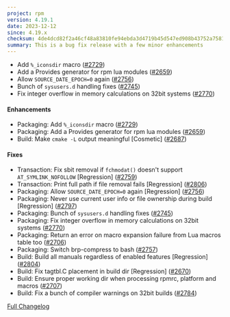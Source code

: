 ```yaml
---
project: rpm
version: 4.19.1
date: 2023-12-12
since: 4.19.x
checksum: 4de4dcd82f2a46cf48a83810fe94ebda3d4719b45d547ed908b43752a7581df1
summary: This is a bug fix release with a few minor enhancements
---
```


* Add `%_iconsdir` macro ([#2729](https://github.com/rpm-software-management/rpm/pull/2729))
* Add a Provides generator for rpm lua modules ([#2659](https://github.com/rpm-software-management/rpm/pull/2659))
* Allow `SOURCE_DATE_EPOCH=0` again ([#2756](https://github.com/rpm-software-management/rpm/pull/2756))
* Bunch of `sysusers.d` handling fixes ([#2745](https://github.com/rpm-software-management/rpm/pull/2745))
* Fix integer overflow in memory calculations on 32bit systems ([#2770](https://github.com/rpm-software-management/rpm/pull/2770))

#### Enhancements
* Packaging: Add `%_iconsdir` macro ([#2729](https://github.com/rpm-software-management/rpm/pull/2729))
* Packaging: Add a Provides generator for rpm lua modules ([#2659](https://github.com/rpm-software-management/rpm/pull/2659))
* Build: Make `cmake -L` output meaningful [Cosmetic] ([#2687](https://github.com/rpm-software-management/rpm/pull/2687))

#### Fixes
* Transaction: Fix sbit removal if `fchmodat()` doesn't support `AT_SYMLINK_NOFOLLOW` [Regression] ([#2759](https://github.com/rpm-software-management/rpm/pull/2759))
* Transaction: Print full path if file removal fails [Regression] ([#2806](https://github.com/rpm-software-management/rpm/pull/2806))
* Packaging: Allow `SOURCE_DATE_EPOCH=0` again [Regression] ([#2756](https://github.com/rpm-software-management/rpm/pull/2756))
* Packaging: Never use current user info or file ownership during build [Regression] ([#2797](https://github.com/rpm-software-management/rpm/pull/2797))
* Packaging: Bunch of `sysusers.d` handling fixes ([#2745](https://github.com/rpm-software-management/rpm/pull/2745))
* Packaging: Fix integer overflow in memory calculations on 32bit systems ([#2770](https://github.com/rpm-software-management/rpm/pull/2770))
* Packaging: Return an error on macro expansion failure from Lua macros table too ([#2706](https://github.com/rpm-software-management/rpm/pull/2706))
* Packaging: Switch brp-compress to bash ([#2757](https://github.com/rpm-software-management/rpm/pull/2757))
* Build: Build all manuals regardless of enabled features [Regression] ([#2804](https://github.com/rpm-software-management/rpm/pull/2804))
* Build: Fix tagtbl.C placement in build dir [Regression] ([#2670](https://github.com/rpm-software-management/rpm/pull/2670))
* Build: Ensure proper working dir when processing rpmrc, platform and macros ([#2707](https://github.com/rpm-software-management/rpm/pull/2707))
* Build: Fix a bunch of compiler warnings on 32bit builds ([#2784](https://github.com/rpm-software-management/rpm/pull/2784))

[Full Changelog](https://github.com/rpm-software-management/rpm/compare/rpm-4.19.0-release...rpm-4.19.1-release)
